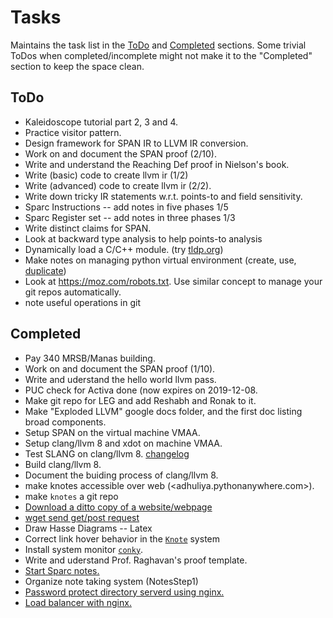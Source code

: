 Tasks
================
Maintains the task list in the [ToDo](#todo) and [Completed](#completed) sections.
Some trivial ToDos when completed/incomplete might not make it to the "Completed" section to keep the space clean.

ToDo
---------
<a name="todo"></a>

* Kaleidoscope tutorial part 2, 3 and 4.
* Practice visitor pattern.
* Design framework for SPAN IR to LLVM IR conversion.
* Work on and document the SPAN proof (2/10).
* Write and understand the Reaching Def proof in Nielson's book.
* Write (basic) code to create llvm ir (1/2)
* Write (advanced) code to create llvm ir (2/2).
* Write down tricky IR statements w.r.t. points-to and field sensitivity.
* Sparc Instructions -- add notes in five phases 1/5
* Sparc Register set -- add notes in three phases 1/3
* Write distinct claims for SPAN.
* Look at backward type analysis to help points-to analysis
* Dynamically load a C/C++ module. (try [tldp.org](http://www.tldp.org/HOWTO/html_single/C++-dlopen/))
* Make notes on managing python virtual environment (create, use, [duplicate](https://stackoverflow.com/questions/7438681/how-to-duplicate-virtualenv))
* Look at <https://moz.com/robots.txt>. Use similar concept to manage your git repos automatically.
* note useful operations in git



Completed
------------
<a name="completed"></a>

* Pay 340 MRSB/Manas building.
* Work on and document the SPAN proof (1/10).
* Write and uderstand the hello world llvm pass.
* PUC check for Activa done (now expires on 2019-12-08.
* Make git repo for LEG and add Reshabh and Ronak to it.
* Make "Exploded LLVM" google docs folder, and the first doc listing broad components.
* Setup SPAN on the virtual machine VMAA.
* Setup clang/llvm 8 and xdot on machine VMAA.
* Test SLANG on clang/llvm 8. [changelog](misc/span-clang6-to-8-changes.html)
* Build clang/llvm 8.
* Document the buiding process of clang/llvm 8.
* make knotes accessible over web (<adhuliya.pythonanywhere.com>).
* make `knotes` a git repo
* [Download a ditto copy of a website/webpage](webdev/wget.html)
* [wget send get/post request](webdev/wget.html)
* Draw Hasse Diagrams -- Latex
* Correct link hover behavior in the [`Knote`](/knote.html) system
* Install system monitor [`conky`](https://wiki.archlinux.org/index.php/conky#Config_file_syntax_changed).
* Write and uderstand Prof. Raghavan's proof template.
* [Start Sparc notes.](sparc/sparc.html)
* Organize note taking system (NotesStep1)
* [Password protect directory serverd using nginx.](webdev/nginx.html)
* [Load balancer with nginx.](webdev/nginx.html#loadbalancer)

<br/>
<br/>
